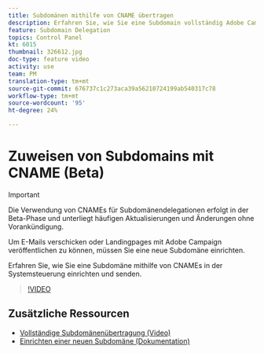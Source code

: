 ```yaml
---
title: Subdomänen mithilfe von CNAME übertragen
description: Erfahren Sie, wie Sie eine Subdomain vollständig Adobe Campaign zuweisen.
feature: Subdomain Delegation
topics: Control Panel
kt: 6015
thumbnail: 326612.jpg
doc-type: feature video
activity: use
team: PM
translation-type: tm+mt
source-git-commit: 676737c1c273aca39a56210724199ab540317c78
workflow-type: tm+mt
source-wordcount: '95'
ht-degree: 24%

---
```



# Zuweisen von Subdomains mit CNAME (Beta)

>[!IMPORTANT]
>
> Die Verwendung von CNAMEs für Subdomänendelegationen erfolgt in der Beta-Phase und unterliegt häufigen Aktualisierungen und Änderungen ohne Vorankündigung.

Um E-Mails verschicken oder Landingpages mit Adobe Campaign veröffentlichen zu können, müssen Sie eine neue Subdomäne einrichten.

Erfahren Sie, wie Sie eine Subdomäne mithilfe von CNAMEs in der Systemsteuerung einrichten und senden.

>[!VIDEO](https://video.tv.adobe.com/v/326612?quality=12)

## Zusätzliche Ressourcen

* [Vollständige Subdomänenübertragung (Video)](./subdomain-delegation.md)
* [Einrichten einer neuen Subdomäne (Dokumentation)](https://docs.adobe.com/content/help/de-DE/control-panel/using/subdomains-and-certificates/setting-up-new-subdomain.html)
